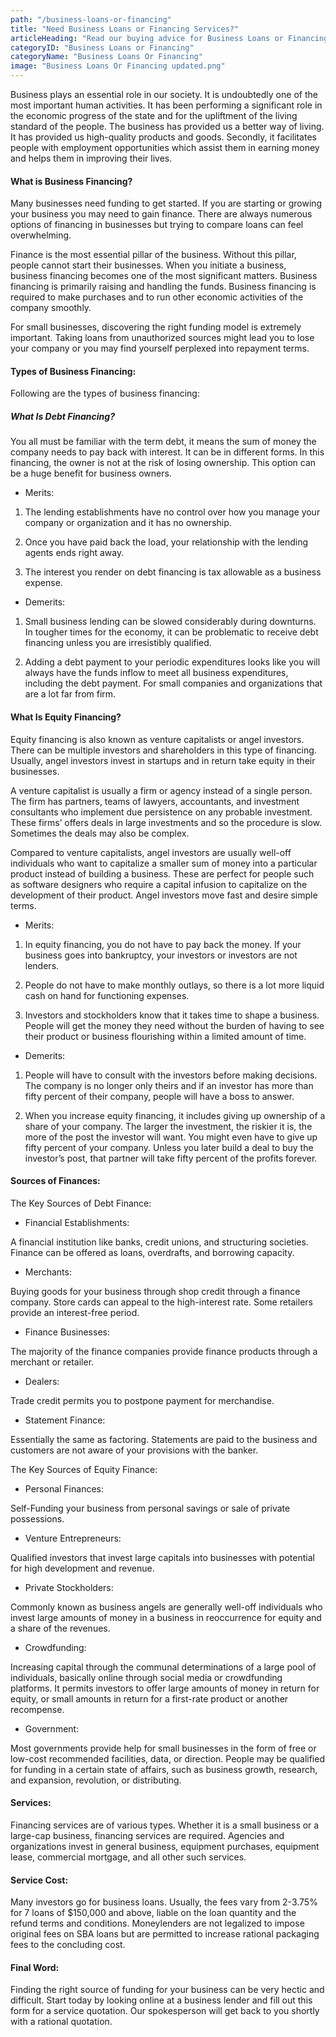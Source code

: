 ```yaml
---
path: "/business-loans-or-financing"
title: "Need Business Loans or Financing Services?"
articleHeading: "Read our buying advice for Business Loans or Financing Services"
categoryID: "Business Loans or Financing"
categoryName: "Business Loans Or Financing"
image: "Business Loans Or Financing updated.png"
---
```


Business plays an essential role in our society. It is undoubtedly one of the most important human activities. It has been performing a significant role in the economic progress of the state and for the upliftment of the living standard of the people. The business has provided us a better way of living. It has provided us high-quality products and goods. Secondly, it facilitates people with employment opportunities which assist them in earning money and helps them in improving their lives.

#### What is Business Financing?

Many businesses need funding to get started. If you are starting or growing your business you may need to gain finance. There are always numerous options of financing in businesses but trying to compare loans can feel overwhelming.

Finance is the most essential pillar of the business. Without this pillar, people cannot start their businesses. When you initiate a business, business financing becomes one of the most significant matters. Business financing is primarily raising and handling the funds. Business financing is required to make purchases and to run other economic activities of the company smoothly.

For small businesses, discovering the right funding model is extremely important. Taking loans from unauthorized sources might lead you to lose your company or you may find yourself perplexed into repayment terms.

#### Types of Business Financing:

Following are the types of business financing:

##### What Is Debt Financing?

You all must be familiar with the term debt, it means the sum of money the company needs to pay back with interest. It can be in different forms. In this financing, the owner is not at the risk of losing ownership. This option can be a huge benefit for business owners.

- Merits:

1. The lending establishments have no control over how you manage your company or organization and it has no ownership.

2. Once you have paid back the load, your relationship with the lending agents ends right away.

3. The interest you render on debt financing is tax allowable as a business expense.

- Demerits:

1. Small business lending can be slowed considerably during downturns. In tougher times for the economy, it can be problematic to receive debt financing unless you are irresistibly qualified.

2. Adding a debt payment to your periodic expenditures looks like you will always have the funds inflow to meet all business expenditures, including the debt payment. For small companies and organizations that are a lot far from firm.

#### What Is Equity Financing?

Equity financing is also known as venture capitalists or angel investors. There can be multiple investors and shareholders in this type of financing. Usually, angel investors invest in startups and in return take equity in their businesses.

A venture capitalist is usually a firm or agency instead of a single person. The firm has partners, teams of lawyers, accountants, and investment consultants who implement due persistence on any probable investment. These firms’ offers deals in large investments and so the procedure is slow. Sometimes the deals may also be complex.

Compared to venture capitalists, angel investors are usually well-off individuals who want to capitalize a smaller sum of money into a particular product instead of building a business. These are perfect for people such as software designers who require a capital infusion to capitalize on the development of their product. Angel investors move fast and desire simple terms.

- Merits:

1. In equity financing, you do not have to pay back the money. If your business goes into bankruptcy, your investors or investors are not lenders.

2. People do not have to make monthly outlays, so there is a lot more liquid cash on hand for functioning expenses.

3. Investors and stockholders know that it takes time to shape a business. People will get the money they need without the burden of having to see their product or business flourishing within a limited amount of time.

- Demerits:

1. People will have to consult with the investors before making decisions. The company is no longer only theirs and if an investor has more than fifty percent of their company, people will have a boss to answer.

2. When you increase equity financing, it includes giving up ownership of a share of your company. The larger the investment, the riskier it is, the more of the post the investor will want. You might even have to give up fifty percent of your company. Unless you later build a deal to buy the investor’s post, that partner will take fifty percent of the profits forever.

#### Sources of Finances:

The Key Sources of Debt Finance:

- Financial Establishments:

A financial institution like banks, credit unions, and structuring societies. Finance can be offered as loans, overdrafts, and borrowing capacity.

- Merchants:

Buying goods for your business through shop credit through a finance company. Store cards can appeal to the high-interest rate. Some retailers provide an interest-free period.

- Finance Businesses:

The majority of the finance companies provide finance products through a merchant or retailer.

- Dealers:

Trade credit permits you to postpone payment for merchandise.

- Statement Finance:

Essentially the same as factoring. Statements are paid to the business and customers are not aware of your provisions with the banker.

The Key Sources of Equity Finance:

- Personal Finances:

Self-Funding your business from personal savings or sale of private possessions.

- Venture Entrepreneurs:

Qualified investors that invest large capitals into businesses with potential for high development and revenue.

- Private Stockholders:

Commonly known as business angels are generally well-off individuals who invest large amounts of money in a business in reoccurrence for equity and a share of the revenues.

- Crowdfunding:

Increasing capital through the communal determinations of a large pool of individuals, basically online through social media or crowdfunding platforms. It permits investors to offer large amounts of money in return for equity, or small amounts in return for a first-rate product or another recompense.

- Government:

Most governments provide help for small businesses in the form of free or low-cost recommended facilities, data, or direction. People may be qualified for funding in a certain state of affairs, such as business growth, research, and expansion, revolution, or distributing.

#### Services:

Financing services are of various types. Whether it is a small business or a large-cap business, financing services are required. Agencies and organizations invest in general business, equipment purchases, equipment lease, commercial mortgage, and all other such services.

#### Service Cost:

Many investors go for business loans. Usually, the fees vary from 2-3.75% for 7 loans of \$150,000 and above, liable on the loan quantity and the refund terms and conditions. Moneylenders are not legalized to impose original fees on SBA loans but are permitted to increase rational packaging fees to the concluding cost.

#### Final Word:

Finding the right source of funding for your business can be very hectic and difficult. Start today by looking online at a business lender and fill out this form for a service quotation. Our spokesperson will get back to you shortly with a rational quotation.

